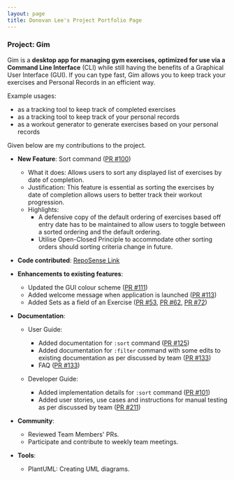 ```yaml
---
layout: page
title: Donovan Lee's Project Portfolio Page
---
```


### Project: Gim

Gim is a **desktop app for managing gym exercises, optimized for use via a Command Line Interface** (CLI) while still having the benefits of a Graphical User Interface (GUI). If you can type fast, Gim allows you to keep track your exercises and Personal Records in an efficient way.

Example usages:
* as a tracking tool to keep track of completed exercises
* as a tracking tool to keep track of your personal records
* as a workout generator to generate exercises based on your personal records

Given below are my contributions to the project.

* **New Feature**: Sort command ([PR #100](https://github.com/AY2223S1-CS2103T-T15-4/tp/pull/100))
    * What it does: Allows users to sort any displayed list of exercises by date of completion.
    * Justification: This feature is essential as sorting the exercises by date of completion allows users to better track their workout progression.
    * Highlights:
        * A defensive copy of the default ordering of exercises based off entry date has to be maintained to allow users to toggle between a sorted ordering and the default ordering.
        * Utilise Open-Closed Principle to accommodate other sorting orders should sorting criteria change in future.

* **Code contributed**: [RepoSense Link](https://nus-cs2103-ay2223s1.github.io/tp-dashboard/?search=24donovan24&breakdown=true&sort=groupTitle&sortWithin=title&since=2022-09-16&timeframe=commit&mergegroup=&groupSelect=groupByRepos&checkedFileTypes=docs~functional-code~test-code~other)

* **Enhancements to existing features**:
    * Updated the GUI colour scheme ([PR #111](https://github.com/AY2223S1-CS2103T-T15-4/tp/pull/111))
    * Added welcome message when application is launched ([PR #113](https://github.com/AY2223S1-CS2103T-T15-4/tp/pull/113))
    * Added Sets as a field of an Exercise ([PR #53](https://github.com/AY2223S1-CS2103T-T15-4/tp/pull/53), [PR #62](https://github.com/AY2223S1-CS2103T-T15-4/tp/pull/62), [PR #72](https://github.com/AY2223S1-CS2103T-T15-4/tp/pull/72))

* **Documentation**:
    * User Guide:
        * Added documentation for `:sort` command ([PR #125](https://github.com/AY2223S1-CS2103T-T15-4/tp/pull/125))
        * Added documentation for `:filter` command with some edits to existing documentation as per discussed by team ([PR #133](https://github.com/AY2223S1-CS2103T-T15-4/tp/pull/133))
        * FAQ ([PR #133](https://github.com/AY2223S1-CS2103T-T15-4/tp/pull/133))

    * Developer Guide:
        * Added implementation details for `:sort` command ([PR #101](https://github.com/AY2223S1-CS2103T-T15-4/tp/pull/101))
        * Added user stories, use cases and instructions for manual testing as per discussed by team ([PR #211](https://github.com/AY2223S1-CS2103T-T15-4/tp/pull/211))

* **Community**:
    * Reviewed Team Members' PRs.
    * Participate and contribute to weekly team meetings.

* **Tools**:
    * PlantUML: Creating UML diagrams.

